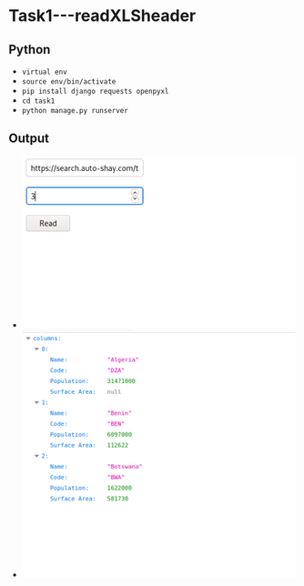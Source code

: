 # Task1---readXLSheader


## Python 

- `virtual env`
- `source env/bin/activate`
- `pip install django requests openpyxl`
- `cd task1`
- `python manage.py runserver`

## Output

- ![image](task1/task1.png)
- ![image](task1/task1res.png)